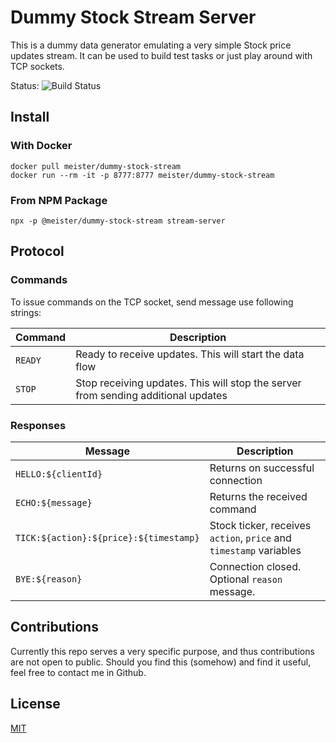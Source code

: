 # Dummy Stock Stream Server

This is a dummy data generator emulating a very simple Stock price updates stream. It can be used to build test tasks or just play around with TCP sockets.

Status:
![Build Status](https://github.com/meister/dummy-stock-stream/actions/workflows/node.js.yml/badge.svg)

## Install

### With Docker

```
docker pull meister/dummy-stock-stream
docker run --rm -it -p 8777:8777 meister/dummy-stock-stream
```

### From NPM Package

```
npx -p @meister/dummy-stock-stream stream-server
```


## Protocol

### Commands

To issue commands on the TCP socket, send message use following strings:

Command | Description
---     | ---
`READY` | Ready to receive updates. This will start the data flow
`STOP`  | Stop receiving updates. This will stop the server from sending additional updates

### Responses

Message | Description
---     | ---
`HELLO:${clientId}` | Returns on successful connection
`ECHO:${message}`   | Returns the received command
`TICK:${action}:${price}:${timestamp}` | Stock ticker, receives `action`, `price` and `timestamp` variables
`BYE:${reason}`     | Connection closed. Optional `reason` message.

## Contributions

Currently this repo serves a very specific purpose, and thus contributions are not open to public. Should you find this (somehow) and find it useful, feel free to contact me in Github.

## License

[MIT](../blob/master/LICENSE)
